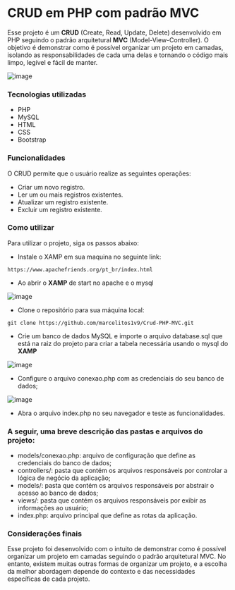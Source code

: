 <h1> CRUD em PHP com padrão MVC </h1>
Esse projeto é um <b>CRUD</b> (Create, Read, Update, Delete) desenvolvido em PHP seguindo o padrão arquitetural <b>MVC</b> (Model-View-Controller). O objetivo é demonstrar como é possível organizar um projeto em camadas, isolando as responsabilidades de cada uma delas e tornando o código mais limpo, legível e fácil de manter.
<br>

![image](https://user-images.githubusercontent.com/123131698/228085629-9243df99-b127-4305-be8c-319b8e0e067c.png)

<h3>Tecnologias utilizadas</h3>

* PHP
* MySQL
* HTML
* CSS
* Bootstrap
<h3>Funcionalidades </h3>

O CRUD permite que o usuário realize as seguintes operações:
<br>

* Criar um novo registro.<br>
* Ler um ou mais registros existentes.<br>
* Atualizar um registro existente.<br>
* Excluir um registro existente.<br>

<h3>Como utilizar </h3>

Para utilizar o projeto, siga os passos abaixo:

* Instale o XAMP em sua maquina no seguinte link:

```
https://www.apachefriends.org/pt_br/index.html

```
* Ao abrir o <b>XAMP</b> de start no apache e o mysql

![image](https://user-images.githubusercontent.com/123131698/228089281-2c53dc83-456f-4734-9f38-b7b868f696b8.png)


* Clone o repositório para sua máquina local:

```
git clone https://github.com/marcelitos1v9/Crud-PHP-MVC.git

```
* Crie um banco de dados MySQL e importe o arquivo database.sql que está na raiz do projeto para criar a tabela necessária usando o mysql do <b>XAMP</b>


![image](https://user-images.githubusercontent.com/123131698/228087148-3e8c2c88-3bcf-4798-8f0b-6609cfe1bca6.png)



* Configure o arquivo conexao.php com as credenciais do seu banco de dados;

![image](https://user-images.githubusercontent.com/123131698/228087506-0253db5c-5944-4da4-946d-c60e0a497f94.png)


* Abra o arquivo index.php no seu navegador e teste as funcionalidades.

<h3>A seguir, uma breve descrição das pastas e arquivos do projeto:</h3>

* models/conexao.php: arquivo de configuração que define as credenciais do banco de dados;
* controllers/: pasta que contém os arquivos responsáveis por controlar a lógica de negócio da aplicação;
* models/: pasta que contém os arquivos responsáveis por abstrair o acesso ao banco de dados;
* views/: pasta que contém os arquivos responsáveis por exibir as informações ao usuário;
* index.php: arquivo principal que define as rotas da aplicação.

<h3>Considerações finais</h3>

Esse projeto foi desenvolvido com o intuito de demonstrar como é possível organizar um projeto em camadas seguindo o padrão arquitetural MVC. No entanto, existem muitas outras formas de organizar um projeto, e a escolha da melhor abordagem depende do contexto e das necessidades específicas de cada projeto.
